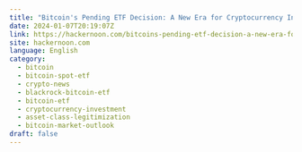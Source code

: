 ```yaml
---
title: "Bitcoin's Pending ETF Decision: A New Era for Cryptocurrency Investment Unfolds"
date: 2024-01-07T20:19:07Z
link: https://hackernoon.com/bitcoins-pending-etf-decision-a-new-era-for-cryptocurrency-investment-unfolds?source=rss&utm_medium=RSS&utm_source=news.12bit.vn
site: hackernoon.com
language: English
category:
  - bitcoin
  - bitcoin-spot-etf
  - crypto-news
  - blackrock-bitcoin-etf
  - bitcoin-etf
  - cryptocurrency-investment
  - asset-class-legitimization
  - bitcoin-market-outlook
draft: false
---
```

